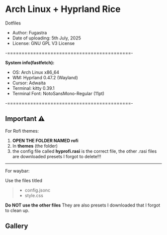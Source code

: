 # Arch Linux + Hyprland Rice 
Dotfiles

- Author: Fugastra
- Date of uploading: 5th July, 2025
- License: GNU GPL V3 License

-===========================================-

**System info(fastfetch):**

- OS: Arch Linux x86_64
- WM: Hyprland 0.47.2 (Wayland)
- Cursor: Adwaita
- Terminal: kitty 0.39.1
- Terminal Font: NotoSansMono-Regular (11pt)

-===========================================-

## Important ⚠️

For Rofi themes:

1. **OPEN THE FOLDER NAMED rofi**
2. In **themes** (the folder)
3. the config file called **hyprofi.rasi** is the correct file, the other .rasi files are downloaded presets I forgot to delete!!!

---

For waybar:

Use the files titled
  > - config.jsonc
  > - style.css

**Do NOT use the other files**
They are also presets I downloaded that I forgot to clean up.

## Gallery 
